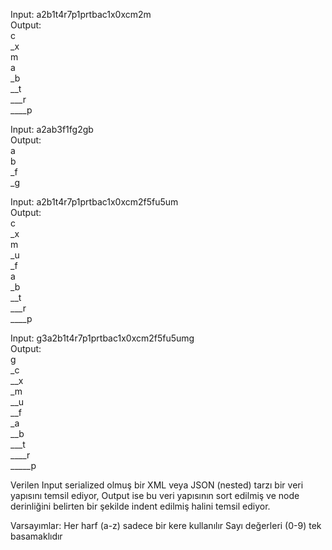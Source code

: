 Input: a2b1t4r7p1prtbac1x0xcm2m  
Output:  
c  
_x  
m  
​a  
_b  
__t  
___r  
____p  
  
Input: a2ab3f1fg2gb  
Output:  
a  
b  
_f  
_g  

Input: a2b1t4r7p1prtbac1x0xcm2f5fu5um  
Output:  
c  
_x  
m  
_u  
_f  
a  
_b  
__t  
___r  
____p 

Input: g3a2b1t4r7p1prtbac1x0xcm2f5fu5umg  
Output:  
g  
_c  
__x  
_m  
__u  
__f  
_a  
__b  
___t  
____r  
_____p  

 
Verilen Input serialized olmuş bir  XML veya JSON 
(nested) tarzı bir veri yapısını temsil ediyor, 
Output ise bu veri yapısının sort edilmiş ve 
node derinliğini belirten bir şekilde indent edilmiş halini temsil ediyor. 

Varsayımlar:
Her harf (a-z) sadece bir kere kullanılır
Sayı değerleri (0-9) tek basamaklıdır
